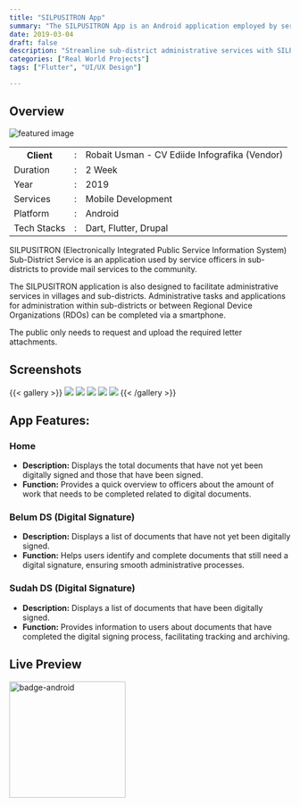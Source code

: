 ```yaml
---
title: "SILPUSITRON App"
summary: "The SILPUSITRON App is an Android application employed by service officers in sub-districts to provide mail services to the community in Blitar Regency."
date: 2019-03-04
draft: false
description: "Streamline sub-district administrative services with SILPUSITRON. Handle document requests via smartphone and simplify community services effortlessly."
categories: ["Real World Projects"]
tags: ["Flutter", "UI/UX Design"]

---
```


## Overview
![featured image](featured.png)

<table class="table-auto text-left text-base min-w-full">
    <tbody>
      <tr class="border-b py-2">
        <th scope="row" class="font-bold">Client</th>
        <td class="font-bold">:</td>
        <td class="py-2">Robait Usman - CV Ediide Infografika (Vendor)</td>
      </tr>
      <tr class="border-b py-2">
        <td class="font-bold">Duration</td>
        <td class="font-bold">:</td>
        <td class="py-2">2 Week</td>
      </tr>
      <tr class="border-b py-2">
        <td class="font-bold">Year</td>
        <td class="font-bold">:</td>
        <td class="py-2">2019</td>
      </tr>
      <tr class="border-b py-2">
        <td class="font-bold">Services</td>
        <td class="font-bold">:</td>
        <td class="py-2">
          Mobile Development
          </td>
      </tr>
      <tr class="border-b py-2">
        <td class="font-bold">Platform</td>
        <td class="font-bold">:</td>
        <td class="py-2">
          Android
          </td>
      </tr>        
      <tr class="border-b py-2">
        <td class="font-bold">Tech Stacks</td>
        <td class="font-bold">:</td>
        <td class="py-2"> 
          Dart, Flutter, Drupal
          </td>
      </tr>        
    </tbody>
  </table>
  
SILPUSITRON (Electronically Integrated Public Service Information System) Sub-District Service is an application used by service officers in sub-districts to provide mail services to the community.

The SILPUSITRON application is also designed to facilitate administrative services in villages and sub-districts. Administrative tasks and applications for administration within sub-districts or between Regional Device Organizations (RDOs) can be completed via a smartphone. 

The public only needs to request and upload the required letter attachments.




## Screenshots
{{< gallery >}}
  <img src="img/silpusitron_screen_1.png" class="grid-w33" />
  <img src="img/silpusitron_screen_2.png" class="grid-w33" />
  <img src="img/silpusitron_screen_3.png" class="grid-w33" />
  <img src="img/silpusitron_screen_4.png" class="grid-w33" />
  <img src="img/silpusitron_screen_5.png" class="grid-w33" />
{{< /gallery >}}

## App Features:
### Home
- **Description:** Displays the total documents that have not yet been digitally signed and those that have been signed.
- **Function:** Provides a quick overview to officers about the amount of work that needs to be completed related to digital documents.
### Belum DS (Digital Signature)
- **Description:** Displays a list of documents that have not yet been digitally signed.
- **Function:** Helps users identify and complete documents that still need a digital signature, ensuring smooth administrative processes.
  
### Sudah DS (Digital Signature)
- **Description:** Displays a list of documents that have been digitally signed.
- **Function:** Provides information to users about documents that have completed the digital signing process, facilitating tracking and archiving.
  

## Live Preview

<a href="https://play.google.com/store/apps/details?id=id.go.blitarkota.silpusitronms" target="_blank_" style="display:inline-block;"> 
<img src="badge-android.png" class="nozoom" alt="badge-android" style="width:13rem;margin:0;">
</a>


